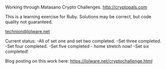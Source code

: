 Working through Matasano Crypto Challenges.
http://cryptopals.com

This is a learning exercise for Ruby. Solutions may be correct, but code quality not guaranteed.

technion@lolware.net

Current status: 
-All of set one and set two completed.
-Set three completed.
-Set four completed. 
-Set five completed - home stretch now!
-Set six completed!


Blog posting on this work here: https://lolware.net/cryptochallenge.html

